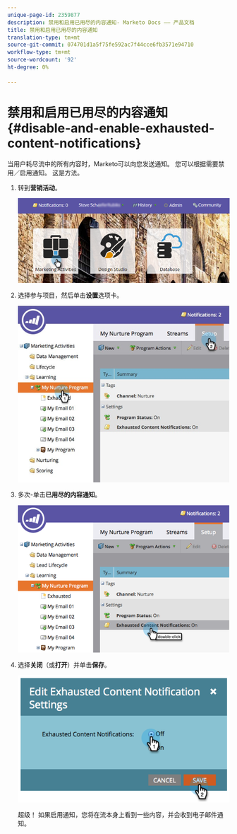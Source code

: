 ```yaml
---
unique-page-id: 2359877
description: 禁用和启用已用尽的内容通知- Marketo Docs —— 产品文档
title: 禁用和启用已用尽的内容通知
translation-type: tm+mt
source-git-commit: 074701d1a5f75fe592ac7f44cce6fb3571e94710
workflow-type: tm+mt
source-wordcount: '92'
ht-degree: 0%

---
```



# 禁用和启用已用尽的内容通知{#disable-and-enable-exhausted-content-notifications}

当用户耗尽流中的所有内容时，Marketo可以向您发送通知。 您可以根据需要禁用／启用通知。 这是方法。

1. 转到&#x200B;**营销活动**。

   ![](assets/login-marketing-activities-1.png)

1. 选择参与项目，然后单击&#x200B;**设置**&#x200B;选项卡。

   ![](assets/setuptab.jpg)

1. 多次-单击&#x200B;**已用尽的内容通知**。

   ![](assets/image2014-9-15-17-3a28-3a11.png)

1. 选择&#x200B;**关闭**（或&#x200B;**打开**）并单击&#x200B;**保存**。

   ![](assets/image2014-9-15-17-3a28-3a15.png)

   超级！ 如果启用通知，您将在流本身上看到一些内容，并会收到电子邮件通知。
